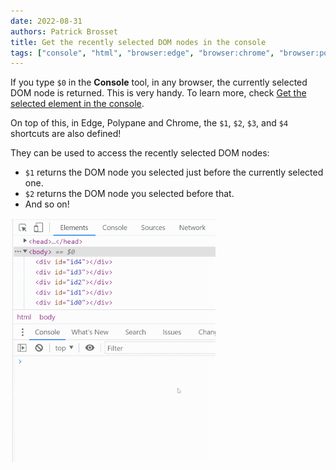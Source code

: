 ```yaml
---
date: 2022-08-31
authors: Patrick Brosset
title: Get the recently selected DOM nodes in the console
tags: ["console", "html", "browser:edge", "browser:chrome", "browser:polypane"]
---
```

If you type `$0` in the **Console** tool, in any browser, the currently selected DOM node is returned. This is very handy. To learn more, check [Get the selected element in the console](/tips/en/get-current-element-in-console).

On top of this, in Edge, Polypane and Chrome, the `$1`, `$2`, `$3`, and `$4` shortcuts are also defined!

They can be used to access the recently selected DOM nodes:

* `$1` returns the DOM node you selected just before the currently selected one.
* `$2` returns the DOM node you selected before that.
* And so on!

![Chrome DevTools, with the Elements and Console tools shown. 5 DOM nodes are selected, one after the other, and then the $0, $1, $2, $3, and $4 shortcuts are used in the Console, showing how they refer to the previously selected DOM nodes.](/assets/img/get-recently-selected-dom-nodes-in-console.gif)
